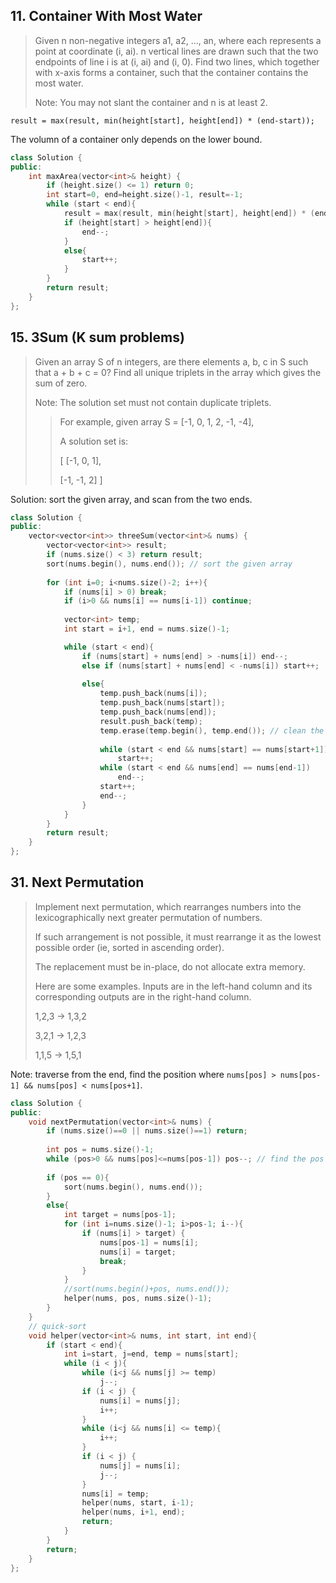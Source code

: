## 11. Container With Most Water

> Given n non-negative integers a1, a2, ..., an, where each represents a point at coordinate (i, ai). n vertical lines are drawn such that the two endpoints of line i is at (i, ai) and (i, 0). Find two lines, which together with x-axis forms a container, such that the container contains the most water.
> 
> Note: You may not slant the container and n is at least 2.

```result = max(result, min(height[start], height[end]) * (end-start));```

The volumn of a container only depends on the lower bound. 

```cpp
class Solution {
public:
    int maxArea(vector<int>& height) {
        if (height.size() <= 1) return 0;
        int start=0, end=height.size()-1, result=-1;
        while (start < end){
            result = max(result, min(height[start], height[end]) * (end-start));
            if (height[start] > height[end]){
                end--;
            }
            else{
                start++;
            }
        }
        return result;
    }
};
```

## 15. 3Sum (K sum problems)

> Given an array S of n integers, are there elements a, b, c in S such that a + b + c = 0? Find all unique triplets in the array which gives the sum of zero.
> 
> Note: The solution set must not contain duplicate triplets.
> 
> > For example, given array S = [-1, 0, 1, 2, -1, -4],
> > 
> > A solution set is:
> > 
> > [
> >   [-1, 0, 1],
> > 
> >   [-1, -1, 2]
> > ]

Solution: sort the given array, and scan from the two ends.

```cpp
class Solution {
public:
    vector<vector<int>> threeSum(vector<int>& nums) {
        vector<vector<int>> result;
        if (nums.size() < 3) return result;
        sort(nums.begin(), nums.end()); // sort the given array
        
        for (int i=0; i<nums.size()-2; i++){
            if (nums[i] > 0) break;
            if (i>0 && nums[i] == nums[i-1]) continue;
            
            vector<int> temp;
            int start = i+1, end = nums.size()-1;

            while (start < end){
                if (nums[start] + nums[end] > -nums[i]) end--;
                else if (nums[start] + nums[end] < -nums[i]) start++;
                
                else{
                    temp.push_back(nums[i]);
                    temp.push_back(nums[start]);
                    temp.push_back(nums[end]);
                    result.push_back(temp);
                    temp.erase(temp.begin(), temp.end()); // clean the memory.
                    
                    while (start < end && nums[start] == nums[start+1])
                        start++;
                    while (start < end && nums[end] == nums[end-1])
                        end--;
                    start++;
                    end--;
                }
            }
        }
        return result;
    }
};
```

## 31. Next Permutation

> Implement next permutation, which rearranges numbers into the lexicographically next greater permutation of numbers.
> 
> If such arrangement is not possible, it must rearrange it as the lowest possible order (ie, sorted in ascending order).
> 
> The replacement must be in-place, do not allocate extra memory.
> 
> Here are some examples. Inputs are in the left-hand column and its corresponding outputs are in the right-hand column.
> 
> 1,2,3 → 1,3,2
> 
> 3,2,1 → 1,2,3
> 
> 1,1,5 → 1,5,1

Note: traverse from the end, find the position where ```nums[pos] > nums[pos-1] && nums[pos] < nums[pos+1]```.

```cpp
class Solution {
public:
    void nextPermutation(vector<int>& nums) {
        if (nums.size()==0 || nums.size()==1) return;
        
        int pos = nums.size()-1;
        while (pos>0 && nums[pos]<=nums[pos-1]) pos--; // find the pos
        
        if (pos == 0){
            sort(nums.begin(), nums.end());
        }
        else{
            int target = nums[pos-1];
            for (int i=nums.size()-1; i>pos-1; i--){
                if (nums[i] > target) {
                    nums[pos-1] = nums[i];
                    nums[i] = target;
                    break;
                }
            }
            //sort(nums.begin()+pos, nums.end());
            helper(nums, pos, nums.size()-1);
        }
    }
    // quick-sort
    void helper(vector<int>& nums, int start, int end){
        if (start < end){
            int i=start, j=end, temp = nums[start];
            while (i < j){
                while (i<j && nums[j] >= temp)
                    j--;
                if (i < j) {
                    nums[i] = nums[j];
                    i++;
                }
                while (i<j && nums[i] <= temp){
                    i++;
                }
                if (i < j) {
                    nums[j] = nums[i];
                    j--;
                }
                nums[i] = temp;
                helper(nums, start, i-1);
                helper(nums, i+1, end);
                return;
            }
        }
        return;
    }
};
```
